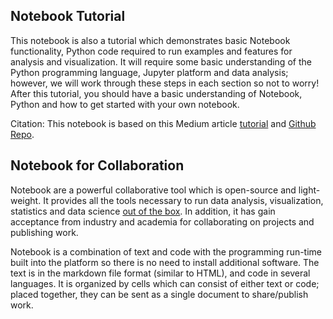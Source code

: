 ## Notebook Tutorial

This notebook is also a tutorial which demonstrates basic Notebook functionality, Python code required to run examples and features for analysis and visualization. It will require some basic understanding of the Python programming language, Jupyter platform and data analysis; however, we will work through these steps in each section so not to worry! After this tutorial, you should have a basic understanding of Notebook, Python and how to get started with your own notebook.

Citation: This notebook is based on this Medium article [tutorial](https://medium.com/python-pandemonium/introduction-to-exploratory-data-analysis-in-python-8b6bcb55c190) and [Github Repo](https://github.com/kadnan/EDA_Python/).

## Notebook for Collaboration

Notebook are a powerful collaborative tool which is open-source and light-weight. It provides all the tools necessary to run data analysis, visualization, statistics and data science [out of the box](https://jupyter.org/jupyter-book/01/what-is-data-science.html). In addition, it has gain acceptance from industry and academia for collaborating on projects and publishing work.

Notebook is a combination of text and code with the programming run-time built into the platform so there is no need to install additional software. The text is in the markdown file format (similar to HTML), and code in several languages. It is organized by cells which can consist of either text or code; placed together, they can be sent as a single document to share/publish work.
